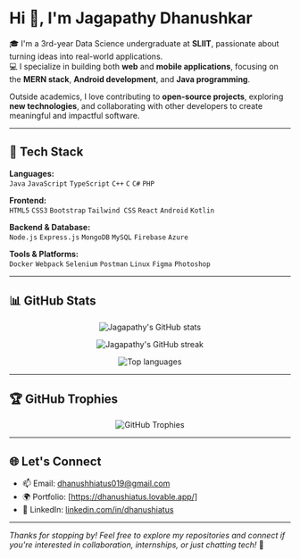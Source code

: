 # Hi 👋, I'm Jagapathy Dhanushkar

🎓 I'm a 3rd-year Data Science undergraduate at **SLIIT**, passionate about turning ideas into real-world applications.  
💻 I specialize in building both **web** and **mobile applications**, focusing on the **MERN stack**, **Android development**, and **Java programming**.

Outside academics, I love contributing to **open-source projects**, exploring **new technologies**, and collaborating with other developers to create meaningful and impactful software.

---

## 🚀 Tech Stack

**Languages:**  
`Java` `JavaScript` `TypeScript` `C++` `C` `C#` `PHP`

**Frontend:**  
`HTML5` `CSS3` `Bootstrap` `Tailwind CSS` `React` `Android` `Kotlin`

**Backend & Database:**  
`Node.js` `Express.js` `MongoDB` `MySQL` `Firebase` `Azure`

**Tools & Platforms:**  
`Docker` `Webpack` `Selenium` `Postman` `Linux` `Figma` `Photoshop`

---

## 📊 GitHub Stats

<p align="center">
  <img src="https://github-readme-stats.vercel.app/api?username=dhanushiatus&show_icons=true&theme=radical" alt="Jagapathy's GitHub stats" />
</p>

<p align="center">
  <img src="https://github-readme-streak-stats.herokuapp.com/?user=dhanushiatus&theme=radical" alt="Jagapathy's GitHub streak" />
</p>

<p align="center">
  <img src="https://github-readme-stats.vercel.app/api/top-langs/?username=dhanushiatus&layout=compact&theme=radical" alt="Top languages" />
</p>

---

## 🏆 GitHub Trophies

<p align="center">
  <img src="https://github-profile-trophy.vercel.app/?username=dhanushiatus&theme=radical&no-frame=true&row=1" alt="GitHub Trophies" />
</p>

---

## 🌐 Let's Connect

- 📫 Email: dhanushhiatus019@gmail.com  
- 🌍 Portfolio: [https://dhanushiatus.lovable.app/] 
- 💼 LinkedIn: [linkedin.com/in/dhanushiatus](https://linkedin.com/in/dhanushiatus)

---

*Thanks for stopping by! Feel free to explore my repositories and connect if you're interested in collaboration, internships, or just chatting tech!* 🚀
